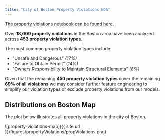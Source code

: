 ```yaml
---
title: "City of Boston Property Violations EDA"
---
```


[The property violations notebook can be found here.](https://github.com/sedelmeyer/predicting-crime/blob/master/notebooks/016_EDA_property_violations.ipynb)

Over **18,000 property violations** in the Boston area have been analyzed across **453 property violation types**. 

The most common property violation types include: 
- "Unsafe and Dangerous" *(17%)*
- "Failure to Obtain Permit" (*14%)*
- "Owners Responsibility to Maintain Structural Elements" *(8%)*

Given that the remaining **450 property violation types** cover the remaining **69% of all violations** we may consider further feature engineering to simplify our violation types or exclude property violations from our models. 

## Distributions on Boston Map

The plot below illustrates all property violations in the city of Boston.

![property-violations-map]({{ site.url }}/figures/propertyViolations/propViolations.png)
